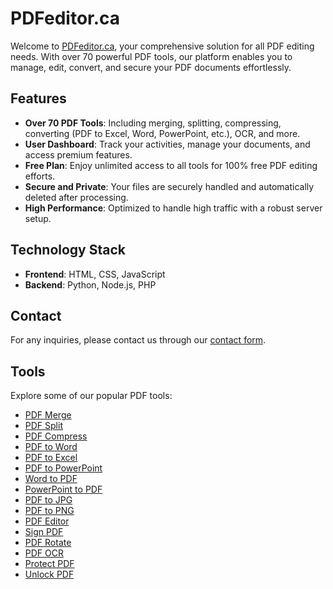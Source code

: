 # PDFeditor.ca

Welcome to [PDFeditor.ca](https://pdfeditor.ca), your comprehensive solution for all PDF editing needs. With over 70 powerful PDF tools, our platform enables you to manage, edit, convert, and secure your PDF documents effortlessly.

## Features

- **Over 70 PDF Tools**: Including merging, splitting, compressing, converting (PDF to Excel, Word, PowerPoint, etc.), OCR, and more.
- **User Dashboard**: Track your activities, manage your documents, and access premium features.
- **Free Plan**: Enjoy unlimited access to all tools for 100% free PDF editing efforts. 
- **Secure and Private**: Your files are securely handled and automatically deleted after processing.
- **High Performance**: Optimized to handle high traffic with a robust server setup.

## Technology Stack

- **Frontend**: HTML, CSS, JavaScript
- **Backend**: Python, Node.js, PHP

## Contact

For any inquiries, please contact us through our [contact form](https://www.pdfeditor.ca/contact).

## Tools

Explore some of our popular PDF tools:

- [PDF Merge](https://pdfeditor.ca/merge-pdf)
- [PDF Split](https://pdfeditor.ca/split-pdf)
- [PDF Compress](https://pdfeditor.ca/compress-pdf)
- [PDF to Word](https://pdfeditor.ca/pdf-to-word)
- [PDF to Excel](https://pdfeditor.ca/pdf-to-excel)
- [PDF to PowerPoint](https://pdfeditor.ca/pdf-to-powerpoint)
- [Word to PDF](https://pdfeditor.ca/word-to-pdf)
- [PowerPoint to PDF](https://pdfeditor.ca/powerpoint-to-pdf)
- [PDF to JPG](https://pdfeditor.ca/pdf-to-jpg)
- [PDF to PNG](https://pdfeditor.ca/pdf-to-png)
- [PDF Editor](https://pdfeditor.ca/pdf-editor)
- [Sign PDF](https://pdfeditor.ca/sign-pdf)
- [PDF Rotate](https://www.pdfeditor.ca/rotate-pdf)
- [PDF OCR](https://pdfeditor.ca/ocr-pdf)
- [Protect PDF](https://pdfeditor.ca/protect-pdf)
- [Unlock PDF](https://pdfeditor.ca/unlock-pdf)

